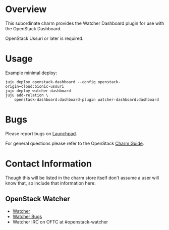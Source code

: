 # Overview

This subordinate charm provides the Watcher Dashboard plugin for use with the OpenStack Dashboard.

OpenStack Ussuri or later is required.

# Usage

Example minimal deploy:

    juju deploy openstack-dashboard --config openstack-origin=cloud:bionic-ussuri
    juju deploy watcher-dashboard
    juju add-relation \
        openstack-dashboard:dashboard-plugin watcher-dashboard:dashboard

# Bugs

Please report bugs on [Launchpad][lp-bugs-charm-watcher-dashboard].

For general questions please refer to the OpenStack [Charm Guide][cg].

# Contact Information

Though this will be listed in the charm store itself don't assume a user will
know that, so include that information here:

## OpenStack Watcher

- [Watcher][wiki-watcher]
- [Watcher Bugs][lp-bugs-watcher]
- Watcher IRC on OFTC at #openstack-watcher

<!-- LINKS -->

[cg]: https://docs.openstack.org/charm-guide
[lp-bugs-charm-watcher-dashboard]: https://bugs.launchpad.net/charm-watcher-dashboard/+filebug
[lp-bugs-watcher]: https://launchpad.net/watcher
[wiki-watcher]: https://wiki.openstack.org/wiki/Watcher

